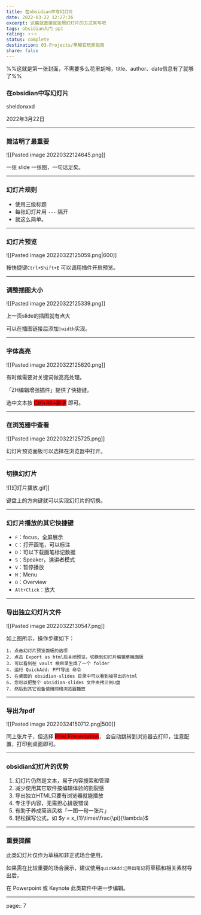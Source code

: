 ```yaml
---
title: 在obsidian中写幻灯片
date: 2022-03-22 12:27:26
excerpt: 这篇就直接就按照幻灯片的方式来写吧
tags: obsidian入门 ppt
rating: ⭐⭐⭐
status: complete
destination: 03-Projects/黑曜石玩家指南
share: false
---
```



%%这就是第一张封面，不需要多么花里胡哨，title、author、date信息有了就够了%%

### 在obsidian中写幻灯片

sheldonxxd

2022年3月22日

---

### 简洁明了最重要

![[Pasted image 20220322124645.png]]

一张 slide 一张图，一句话足矣。

---

### 幻灯片规则

- 使用三级标题
- 每张幻灯片用 `---` 隔开
- 就这么简单。

---

### 幻灯片预览

![[Pasted image 20220322125059.png|600]]

按快捷键`Ctrl+Shift+E` 可以调用插件开启预览。

---

### 调整插图大小

![[Pasted image 20220322125339.png]]

上一页slide的插图就有点大

可以在插图链接后添加`|width`实现。

---

### 字体高亮

![[Pasted image 20220322125620.png]]

有时候需要对关键词做高亮处理。

「ZH编辑增强插件」提供了快捷键。

选中文本按 <span style="background-color:#ff0000">Ctrl+Alt+数字</span> 即可。

---

### 在浏览器中查看

![[Pasted image 20220322125725.png]]

幻灯片预览面板可以选择在浏览器中打开。

---

### 切换幻灯片

![[幻灯片播放.gif]]

键盘上的方向键就可以实现幻灯片的切换。

---

### 幻灯片播放的其它快捷键

- `F`：focus，全屏展示
- `C`：打开画笔，可以标注
- `D`：可以下载画笔标记数据
- `S`：Speaker，演讲者模式
- `V`：暂停播放
- `M`：Menu
- `O`：Overview
- `Alt+Click`：放大

---

### 导出独立幻灯片文件

![[Pasted image 20220322130547.png]]

如上图所示，操作步骤如下：

```
1. 点击幻灯片预览面板的选项
2. 点击 Export as html后关闭预览，切换到幻灯片编辑草稿面板
3. 可以看到在 vault 根目录生成了一个 folder
4. 运行 QuickAdd: PPT导出 命令
5. 在桌面的 obsidian-slides 目录中可以看到被导出的html
6. 您可以把整个 obsidian-slides 文件夹拷贝到U盘
7. 然后到其它设备使用网络浏览器播放
```

---

### 导出为pdf

![[Pasted image 20220324150712.png|500]]

同上张片子，但选择 <span style="background-color:#ff0000">Print Presentation</span>，
会自动跳转到浏览器去打印，注意配置，打印到桌面即可。

---

### obsidian幻灯片的优势

1. 幻灯片仍然是文本，易于内容搜索和管理
2. 减少使用其它软件按编辑体验的割裂感
3. 导出独立HTML只要有浏览器就能播放
4. 专注于内容，无需担心排版错误
5. 有助于养成简洁风格「一图一句一张片」
6. 轻松撰写公式，如 $y = x_{1}\times\frac{\pi}{\lambda}$

---

### 重要提醒

此类幻灯片仅作为草稿和非正式场合使用，

如果需在比较重要的场合展示，建议使用`quickAdd:👑导出笔记`将草稿和相关素材导出后，

在 Powerpoint 或 Keynote 此类软件中进一步编辑。

---

page:: 7